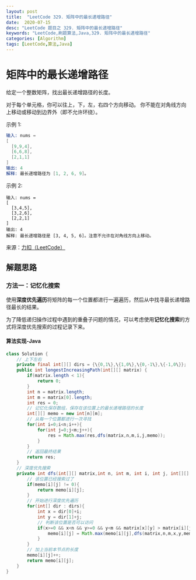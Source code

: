 ```yaml
---
layout: post
title:  "LeetCode 329. 矩阵中的最长递增路径"
date:  2020-07-15
desc: "LeetCode 题目之 329. 矩阵中的最长递增路径"
keywords: "LeetCode,刷题算法,Java,329. 矩阵中的最长递增路径"
categories: [Algorithm]
tags: [LeetCode,算法,Java]
---
```

# 矩阵中的最长递增路径

给定一个整数矩阵，找出最长递增路径的长度。

对于每个单元格，你可以往上，下，左，右四个方向移动。 你不能在对角线方向上移动或移动到边界外（即不允许环绕）。

示例 1:

```s
输入: nums = 
[
  [9,9,4],
  [6,6,8],
  [2,1,1]
] 
输出: 4 
解释: 最长递增路径为 [1, 2, 6, 9]。
```

示例 2:

```
输入: nums = 
[
  [3,4,5],
  [3,2,6],
  [2,2,1]
] 
输出: 4 
解释: 最长递增路径是 [3, 4, 5, 6]。注意不允许在对角线方向上移动。
```

来源：[力扣（LeetCode）](https://leetcode-cn.com/problems/longest-increasing-path-in-a-matrix)

## 解题思路

### 方法一：记忆化搜索

使用**深度优先遍历**将矩阵的每一个位置都进行一遍遍历，然后从中找寻最长递增路径最长的结果。

为了降低递归操作过程中遇到的重叠子问题的情况，可以考虑使用**记忆化搜索**的方式将深度优先搜索的过程记录下来。

#### 算法实现-Java

```java
class Solution {
    // 上下左右
    private final int[][] dirs = {\{0,1\},\{1,0\},\{0,-1\},\{-1,0\}};
    public int longestIncreasingPath(int[][] matrix) {
        if(matrix.length < 1){
            return 0;
        }
        int n = matrix.length;
        int m = matrix[0].length;
        int res = 0;
        // 记忆化保存数组，保存在该位置上的最长递增路径的长度
        int[][] memo = new int[n][m];
        // 从每一个位置都进行一次寻找
        for(int i=0;i<n;i++){
            for(int j=0;j<m;j++){
                res = Math.max(res,dfs(matrix,n,m,i,j,memo));
            }
        }
        // 返回最终结果
        return res;
    }
    // 深度优先搜索
    private int dfs(int[][] matrix,int n, int m, int i, int j, int[][] memo){
        // 该位置已经搜索过了
        if(memo[i][j] != 0){
            return memo[i][j];
        }
        // 开始进行深度优先遍历
        for(int[] dir : dirs){
            int x = dir[0]+i;
            int y = dir[1]+j;
            // 判断该位置是否可以访问
            if(x>=0 && x<n && y>=0 && y<m && matrix[x][y] > matrix[i][j]){
                memo[i][j] = Math.max(memo[i][j],dfs(matrix,n,m,x,y,memo));
            }
        }
        // 加上当前本节点的长度
        memo[i][j]++;
        return memo[i][j];
    }
}
```